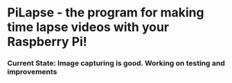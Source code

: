 # PiLapse - the program for making time lapse videos with your Raspberry Pi! 


### Current State: Image capturing is good. Working on testing and improvements
